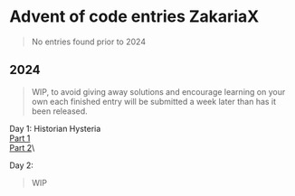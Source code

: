# Advent of code entries ZakariaX
> No entries found prior to 2024

## 2024
> WIP, to avoid giving away solutions and encourage learning on your own each finished entry will be submitted a week later than has it been released.

Day 1: Historian Hysteria\
[Part 1](/2024/Day1/Historian_Hysteria.py)\
[Part 2](/2024/Day1/Historian_Hysteria_part2.py)\

Day 2:
> WIP